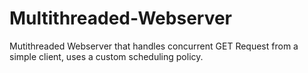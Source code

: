 # Multithreaded-Webserver
Mutithreaded Webserver that handles concurrent GET Request from a simple client, uses a custom scheduling policy.
